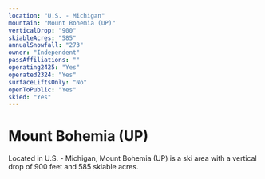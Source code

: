 ```yaml
---
location: "U.S. - Michigan"
mountain: "Mount Bohemia (UP)"
verticalDrop: "900"
skiableAcres: "585"
annualSnowfall: "273"
owner: "Independent"
passAffiliations: ""
operating2425: "Yes"
operated2324: "Yes"
surfaceLiftsOnly: "No"
openToPublic: "Yes"
skied: "Yes"
---
```


# Mount Bohemia (UP)

Located in U.S. - Michigan, Mount Bohemia (UP) is a ski area with a vertical drop of 900 feet and 585 skiable acres.